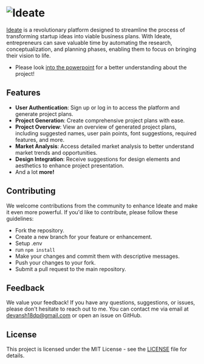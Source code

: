 # ![Ideate](https://gcdnb.pbrd.co/images/KNsgUIx3KTib.png)

[Ideate]() is a revolutionary platform designed to streamline the process of transforming startup ideas into viable business plans. With Ideate, entrepreneurs can save valuable time by automating the research, conceptualization, and planning phases, enabling them to focus on bringing their vision to life.

- Please look [into the powerpoint]() for a better understanding about the project!

## Features

- **User Authentication**: Sign up or log in to access the platform and generate project plans.
- **Project Generation**: Create comprehensive project plans with ease.
- **Project Overview**: View an overview of generated project plans, including suggested names, user pain points, font suggestions, required features, and more.
- **Market Analysis**: Access detailed market analysis to better understand market trends and opportunities.
- **Design Integration**: Receive suggestions for design elements and aesthetics to enhance project presentation.
- And a lot **more!**
## Contributing

We welcome contributions from the community to enhance Ideate and make it even more powerful. If you'd like to contribute, please follow these guidelines:

- Fork the repository.
- Create a new branch for your feature or enhancement.
- Setup .env
- run ```npm install```
- Make your changes and commit them with descriptive messages.
- Push your changes to your fork.
- Submit a pull request to the main repository.

## Feedback

We value your feedback! If you have any questions, suggestions, or issues, please don't hesitate to reach out to me. You can contact me via email at [devansh18dp@gmail.com](mailto:devansh18dp@gmail.com) or open an issue on GitHub.

## License

This project is licensed under the MIT License - see the [LICENSE](LICENSE) file for details.